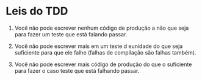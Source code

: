 # Leis do TDD

1. Você não pode escrever nenhum código de produção a não que seja para fazer um teste que está falando passar.

2. Você não pode escrever mais em um teste d eunidade do que seja suficiente para que ele falhe (falhas de compilação são falhas também).

3. Você não pode escrever mais código de produção do que o suficiente para fazer o caso teste que está falhando passar.